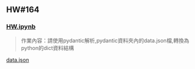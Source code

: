 ## HW#164
### [HW.ipynb](./issue164.ipynb)

>作業內容：請使用pydantic解析,pydantic資料夾內的data.json檔,轉換為python的dict資料結構  

[data.json](./data.json)